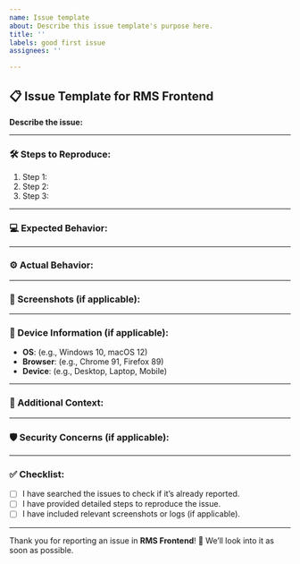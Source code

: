 ```yaml
---
name: Issue template
about: Describe this issue template's purpose here.
title: ''
labels: good first issue
assignees: ''

---
```


## 📋 Issue Template for RMS Frontend

**Describe the issue:**  
<!-- A clear and concise description of what the issue is. -->

---

### 🛠 Steps to Reproduce:
1. Step 1:  
2. Step 2:  
3. Step 3:  

<!-- Please provide the steps necessary to reproduce the problem. -->

---

### 💻 Expected Behavior:  
<!-- What did you expect to happen? -->

---

### ⚙️ Actual Behavior:  
<!-- What actually happened instead? -->

---

### 📂 Screenshots (if applicable):  
<!-- If applicable, add screenshots to help explain your problem. -->

---

### 📱 Device Information (if applicable):  
- **OS**: (e.g., Windows 10, macOS 12)
- **Browser**: (e.g., Chrome 91, Firefox 89)
- **Device**: (e.g., Desktop, Laptop, Mobile)

---

### 📑 Additional Context:  
<!-- Add any other context about the problem here, such as version number, configuration details, or related issues. -->

---

### 🛡️ Security Concerns (if applicable):  
<!-- If the issue involves any security concerns, please describe it. -->

---

### ✅ Checklist:
- [ ] I have searched the issues to check if it’s already reported.
- [ ] I have provided detailed steps to reproduce the issue.
- [ ] I have included relevant screenshots or logs (if applicable).

---

Thank you for reporting an issue in **RMS Frontend**! 🎉 We’ll look into it as soon as possible.
